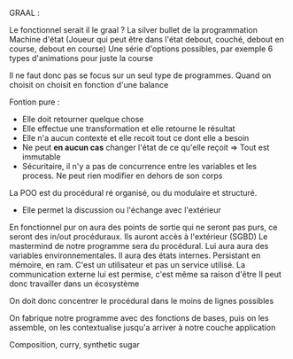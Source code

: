 GRAAL :

Le fonctionnel serait il le graal ? La silver bullet de la programmation
Machine d'état (Joueur qui peut être dans l'état debout, couché, debout en course, debout en course)
Une série d'options possibles, par exemple 6 types d'animations pour juste la course

Il ne faut donc pas se focus sur un seul type de programmes. Quand on choisit on choisit en fonction d'une balance

Fontion pure :
* Elle doit retourner quelque chose
* Elle effectue une transformation et elle retourne le résultat
* Elle n'a aucun contexte et elle recoit tout ce dont elle a besoin
* Ne peut **en aucun cas** changer l'état de ce qu'elle reçoit =­> Tout est immutable
* Sécuritaire, il n'y a pas de concurrence entre les variables et les process. Ne peut rien modifier en dehors de son corps


La POO est du procédural ré organisé, ou du modulaire et structuré.
* Elle permet la discussion ou l'échange avec l'extérieur

En fonctionnel pur on aura des points de sortie qui ne seront pas purs, ce seront des in/out procéduraux. Ils auront accès à l'extérieur (SGBD)
Le mastermind de notre programme sera du procédural. Lui aura aura des variables environnementales. Il aura des états internes. Persistant en mémoire, en ram. C'est un utilisateur et pas un service utilisé. La communication externe lui est permise, c'est même sa raison d'être
Il peut donc travailler dans un écosystème

On doit donc concentrer le procédural dans le moins de lignes possibles

On fabrique notre programme avec des fonctions de bases, puis on les assemble, on les contextualise jusqu'a arriver à notre couche application

Composition, curry, synthetic sugar
